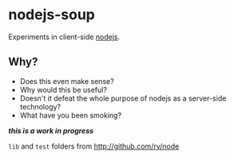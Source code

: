 # nodejs-soup

Experiments in client-side [nodejs](http://nodejs.org/).

## Why?

* Does this even make sense?
* Why would this be useful?
* Doesn't it defeat the whole purpose of nodejs as a server-side technology?
* What have you been smoking?


***this is a work in progress***

`lib` and `test` folders from http://github.com/ry/node

